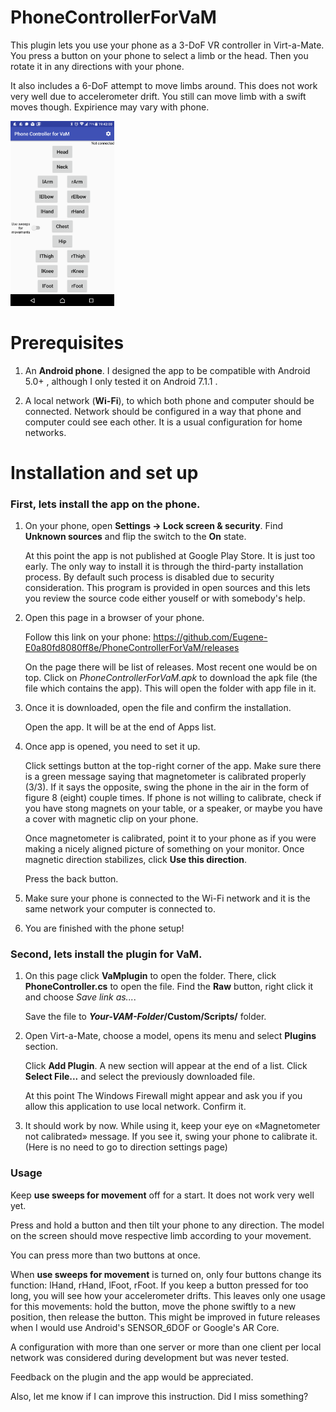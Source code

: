 # PhoneControllerForVaM
This plugin lets you use your phone as a 3-DoF VR controller in Virt-a-Mate. 
You press a button on your phone to select a limb or the head.
Then you rotate it in any directions with your phone.

It also includes a 6-DoF attempt to move limbs around. This does not work very well due to accelerometer drift.
You still can move limb with a swift moves though. Expirience may vary with phone.

<img src="images/Screenshot_20200731-194202.png" width="33%">

# Prerequisites

1. An **Android phone**. I designed the app to be compatible with Android 5.0+ , although I only tested it on Android 7.1.1 .

2. A local network (**Wi-Fi**), to which both phone and computer should be connected. 
Network should be configured in a way that phone and computer could see each other. 
It is a usual configuration for home networks.

# Installation and set up

### First, lets install the app on the phone. 

1. On your phone, open **Settings → Lock screen & security**. Find **Unknown sources** 
and flip the switch to the **On** state.

   At this point the app is not published at Google Play Store. It is just too early. 
The only way to install it is through the third-party installation process.
By default such process is disabled due to security consideration.
This program is provided in open sources and this lets you review the source code either youself 
or with somebody's help.

2. Open this page in a browser of your phone.

   Follow this link on your phone: <https://github.com/Eugene-E0a80fd8080ff8e/PhoneControllerForVaM/releases>

   On the page there will be list of releases. 
   Most recent one would be on top. 
   Click on *PhoneControllerForVaM.apk* to download the apk file (the file which contains the app). 
   This will open the folder with app file in it.

3. Once it is downloaded, open the file and confirm the installation.

   Open the app. It will be at the end of Apps list.

4. Once app is opened, you need to set it up.

   Click settings button at the top-right corner of the app.
Make sure there is a green message saying that magnetometer is calibrated properly (3/3). 
If it says the opposite, swing the phone in the air in the form of figure 8 (eight) couple times. 
If phone is not willing to calibrate, check if you have stong magnets on your table, or a speaker, 
or maybe you have a cover with magnetic clip on your phone.

   Once magnetometer is calibrated, point it to your phone as if you were making a nicely aligned 
picture of something on your monitor. Once magnetic direction stabilizes, click **Use this direction**.

   Press the back button.

5. Make sure your phone is connected to the Wi-Fi network and it is the same network your computer is connected to.

6. You are finished with the phone setup!

### Second, lets install the plugin for VaM.

1. On this page click **VaMplugin** to open the folder. There, click **PhoneController.cs** to open the file. 
Find the **Raw** button, right click it and choose *Save link as...*.

   Save the file to **_Your-VAM-Folder_/Custom/Scripts/** folder.

2. Open Virt-a-Mate, choose a model, opens its menu and select **Plugins** section. 

   Click **Add Plugin**. A new section will appear at the end of a list. Click **Select File...** and 
select the previously downloaded file.

   At this point The Windows Firewall might appear and ask you if you allow this application to use local network. Confirm it.

3. It should work by now.
   While using it, keep your eye on «Magnetometer not calibrated» message. If you see it, swing your phone to calibrate it. 
   (Here is no need to go to direction settings page)

### Usage

Keep **use sweeps for movement** off for a start. It does not work very well yet.

Press and hold a button and then tilt your phone to any direction. 
The model on the screen should move respective limb according to your movement.

You can press more than two buttons at once.

When **use sweeps for movement** is turned on, only four buttons change its function: lHand, rHand, lFoot, rFoot.
If you keep a button pressed for too long, you will see how your accelerometer drifts. 
This leaves only one usage for this movements: hold the button, move the phone swiftly to a new position, then release the button.
This might be improved in future releases when I would use Android's SENSOR_6DOF or Google's AR Core.

A configuration with more than one server or more than one client per local network was considered during development but was never tested.

Feedback on the plugin and the app would be appreciated.

Also, let me know if I can improve this instruction. Did I miss something?

